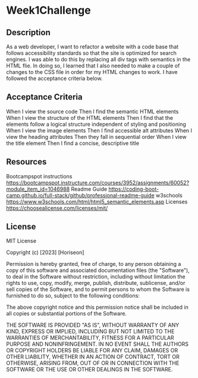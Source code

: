 # Week1Challenge


## Description

As a web developer, I want to refactor a website with a code base that follows accessibility standards so that the site is optimized for search engines.  I was able to do this by replacing all div tags with semantics in the HTML flie.  In doing so, I learned that I also needed to make a couple of changes to the CSS file in order for my HTML changes to work.  I have followed the acceptance criteria below.


## Acceptance Criteria

When I view the source code
Then I find the semantic HTML elements
When I view the structure of the HTML elements
Then I find that the elements follow a logical structure independent of styling and positioning
When I view the image elements
Then I find accessible alt attributes
When I view the heading attributes
Then they fall in sequential order
When I view the title element
Then I find a concise, descriptive title


## Resources

Bootcampspot instructions https://bootcampspot.instructure.com/courses/3952/assignments/60052?module_item_id=1046988
Readme Guide https://coding-boot-camp.github.io/full-stack/github/professional-readme-guide
w3schools https://www.w3schools.com/html/html5_semantic_elements.asp
Licenses https://choosealicense.com/licenses/mit/


## License

MIT License

Copyright (c) [2023] [Horiseon]

Permission is hereby granted, free of charge, to any person obtaining a copy
of this software and associated documentation files (the "Software"), to deal
in the Software without restriction, including without limitation the rights
to use, copy, modify, merge, publish, distribute, sublicense, and/or sell
copies of the Software, and to permit persons to whom the Software is
furnished to do so, subject to the following conditions:

The above copyright notice and this permission notice shall be included in all
copies or substantial portions of the Software.

THE SOFTWARE IS PROVIDED "AS IS", WITHOUT WARRANTY OF ANY KIND, EXPRESS OR
IMPLIED, INCLUDING BUT NOT LIMITED TO THE WARRANTIES OF MERCHANTABILITY,
FITNESS FOR A PARTICULAR PURPOSE AND NONINFRINGEMENT. IN NO EVENT SHALL THE
AUTHORS OR COPYRIGHT HOLDERS BE LIABLE FOR ANY CLAIM, DAMAGES OR OTHER
LIABILITY, WHETHER IN AN ACTION OF CONTRACT, TORT OR OTHERWISE, ARISING FROM,
OUT OF OR IN CONNECTION WITH THE SOFTWARE OR THE USE OR OTHER DEALINGS IN THE
SOFTWARE.